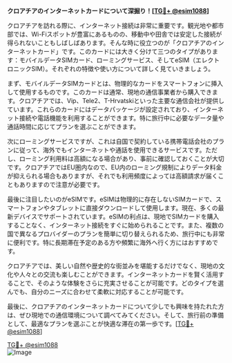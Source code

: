 **クロアチアのインターネットカードについて深掘り！[[TG💪+ @esim1088](https://t.me/s/esim1088)]**

クロアチアを訪れる際に、インターネット接続は非常に重要です。観光地や都市部では、Wi-Fiスポットが豊富にあるものの、移動中や田舎では安定した接続が得られないこともしばしばあります。そんな時に役立つのが「クロアチアのインターネットカード」です。このカードには大きく分けて三つのタイプがあります：モバイルデータSIMカード、ローミングサービス、そしてeSIM（エレクトロニックSIM）。それぞれの特徴や使い方について詳しく見ていきましょう。

まず、モバイルデータSIMカードとは、物理的なカードをスマートフォンに挿入して使用するものです。このカードは通常、現地の通信事業者から購入できます。クロアチアでは、Vip、Tele2、T-Hrvatskiといった主要な通信会社が提供しています。これらのカードにはデータパッケージが設定されており、インターネット接続や電話機能を利用することができます。特に旅行中に必要なデータ量や通話時間に応じてプランを選ぶことができます。

次にローミングサービスですが、これは自国で契約している携帯電話会社のプランに従って、海外でもインターネットや通話を使用できるサービスです。ただし、ローミング利用料は高額になる場合があり、事前に確認しておくことが大切です。クロアチアではEU圏内なので、EU内のローミング規制によりデータ料金が抑えられる場合もありますが、それでも利用頻度によっては高額請求が届くこともありますので注意が必要です。

最後に注目したいのがeSIMです。eSIMは物理的に存在しないSIMカードで、スマートフォンやタブレットに直接ダウンロードして使用します。現在、多くの最新デバイスでサポートされています。eSIMの利点は、現地でSIMカードを購入することなく、インターネット接続をすぐに始められることです。また、複数の国で異なるプロバイダーのプランを簡単に切り替えられるため、旅行中にも非常に便利です。特に長期滞在予定のある方や頻繁に海外へ行く方にはおすすめです。

クロアチアでは、美しい自然や歴史的な街並みを堪能するだけでなく、現地の文化や人々との交流も楽しむことができます。インターネットカードを賢く活用することで、そのような体験をさらに充実させることが可能です。どのタイプを選んでも、自分のニーズに合わせて柔軟に対応することが可能です。

最後に、クロアチアのインターネットカードについて少しでも興味を持たれた方は、ぜひ現地での通信環境について調べてみてください。そして、旅行前の準備として、最適なプランを選ぶことが快適な滞在の第一歩です。[[TG💪+ @esim1088](https://t.me/s/esim1088)]

[TG💪+ @esim1088](https://t.me/s/esim1088)  
![Image](https://i.postimg.cc/Y0z9fWf4/image.png)